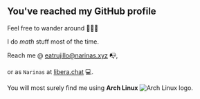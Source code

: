 ## You've reached my GitHub profile
Feel free to wander around 🌲🌲🌲

I do *math* stuff most of the time.

Reach me @ [eatrujillo@narinas.xyz](mailto:eatrujillo@narinas.xyz) 📭,

or as `Narinas` at [libera.chat](irc.libera.chat) 💻.

You will most surely find me using **Arch Linux** ![Arch Linux logo](https://commons.wikimedia.org/wiki/Category:Logos_of_Arch_Linux#/media/File:Archlinux-logo-standard-version.png).
